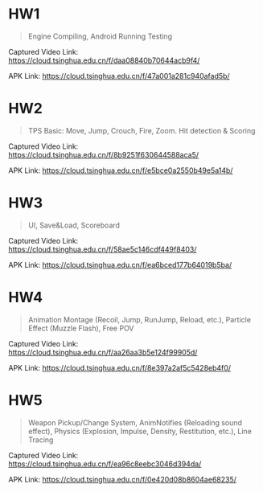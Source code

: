 # HW1

> Engine Compiling, Android Running Testing

Captured Video Link: https://cloud.tsinghua.edu.cn/f/daa08840b70644acb9f4/

APK Link: https://cloud.tsinghua.edu.cn/f/47a001a281c940afad5b/

# HW2

> TPS Basic: Move, Jump, Crouch, Fire, Zoom. Hit detection & Scoring

Captured Video Link: https://cloud.tsinghua.edu.cn/f/8b9251f630644588aca5/

APK Link: https://cloud.tsinghua.edu.cn/f/e5bce0a2550b49e5a14b/

# HW3

> UI, Save&Load, Scoreboard

Captured Video Link: https://cloud.tsinghua.edu.cn/f/58ae5c146cdf449f8403/

APK Link: https://cloud.tsinghua.edu.cn/f/ea6bced177b64019b5ba/

# HW4

> Animation Montage (Recoil, Jump, RunJump, Reload, etc.), Particle Effect (Muzzle Flash), Free POV

Captured Video Link: https://cloud.tsinghua.edu.cn/f/aa26aa3b5e124f99905d/

APK Link: https://cloud.tsinghua.edu.cn/f/8e397a2af5c5428eb4f0/

# HW5

> Weapon Pickup/Change System, AnimNotifies (Reloading sound effect), Physics (Explosion, Impulse, Density, Restitution, etc.), Line Tracing

Captured Video Link: https://cloud.tsinghua.edu.cn/f/ea96c8eebc3046d394da/

APK Link: https://cloud.tsinghua.edu.cn/f/0e420d08b8604ae68235/
